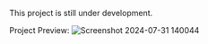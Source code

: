This project is still under development.

Project Preview:
![Screenshot 2024-07-31 140044](https://github.com/user-attachments/assets/251e366f-dfb2-4985-9e87-3b7004b9ba37)
